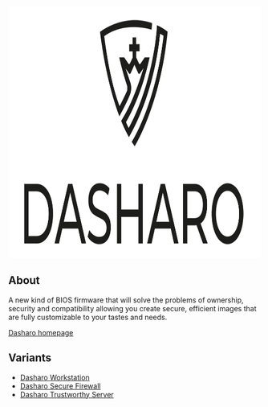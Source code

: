 <img src="images/logo/logo-bar.svg" width="1000" height="500">

## About

A new kind of BIOS firmware that will solve the problems of ownership, security
and compatibility allowing you create secure, efficient images that are fully
customizable to your tastes and needs.

[Dasharo homepage](https://dasharo.com/)

## Variants

* [Dasharo Workstation](variants/workstation.md)
* [Dasharo Secure Firewall](variants/secure-firewall.md)
* [Dasharo Trustworthy Server](variants/trustworthy-server.md)
